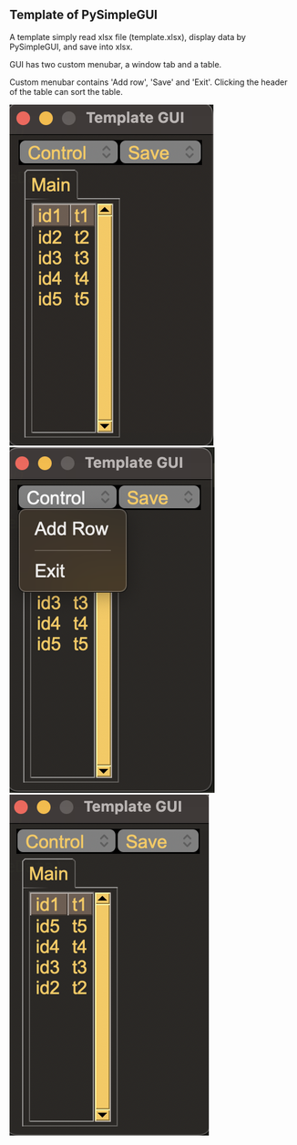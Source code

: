 ## Template of PySimpleGUI


A template simply read xlsx file (template.xlsx), display data by PySimpleGUI, and save into xlsx.

GUI has two custom menubar, a window tab and a table.

Custom menubar contains 'Add row', 'Save' and 'Exit'.
Clicking the header of the table can sort the table.

<img src="./p1.png">
<img src="./p2.png">
<img src="./p3.png">
